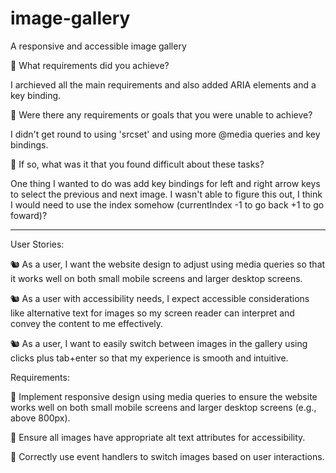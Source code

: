 # image-gallery

A responsive and accessible image gallery

🎯 What requirements did you achieve?  

I archieved all the main requirements and also added ARIA elements and a key binding.  

🎯 Were there any requirements or goals that you were unable to achieve?  

I didn't get round to using 'srcset' and using more @media queries and key bindings.  

🎯 If so, what was it that you found difficult about these tasks?  

One thing I wanted to do was add key bindings for left and right arrow keys to select the previous and next image. I wasn't able to figure this out, I think I would need to use the index somehow (currentIndex -1 to go back +1 to go foward)?

---------------------------------------------------------

User Stories:

🐿️ As a user, I want the website design to adjust using media queries so that it works well on both small mobile screens and larger desktop screens.  

🐿️ As a user with accessibility needs, I expect accessible considerations like alternative text for images so my screen reader can interpret and convey the content to me effectively.  

🐿️ As a user, I want to easily switch between images in the gallery using clicks plus tab+enter so that my experience is smooth and intuitive.  

Requirements:

🎯 Implement responsive design using media queries to ensure the website works well on both small mobile screens and larger desktop screens (e.g., above 800px).  

🎯 Ensure all images have appropriate alt text attributes for accessibility.  

🎯 Correctly use event handlers to switch images based on user interactions.  
